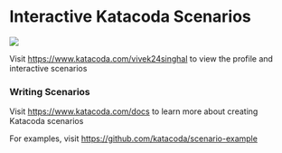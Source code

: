 # Interactive Katacoda Scenarios

[![](http://shields.katacoda.com/katacoda/vivek24singhal/count.svg)](https://www.katacoda.com/vivek24singhal "Get your profile on Katacoda.com")

Visit https://www.katacoda.com/vivek24singhal to view the profile and interactive scenarios

### Writing Scenarios
Visit https://www.katacoda.com/docs to learn more about creating Katacoda scenarios

For examples, visit https://github.com/katacoda/scenario-example
